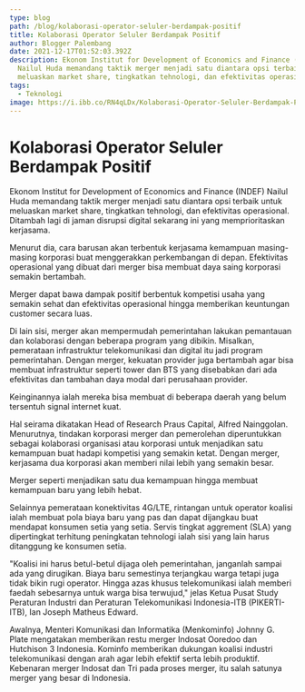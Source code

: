 ```yaml
---
type: blog
path: /blog/kolaborasi-operator-seluler-berdampak-positif
title: Kolaborasi Operator Seluler Berdampak Positif
author: Blogger Palembang
date: 2021-12-17T01:52:03.392Z
description: Ekonom Institut for Development of Economics and Finance (INDEF)
  Nailul Huda memandang taktik merger menjadi satu diantara opsi terbaik untuk
  meluaskan market share, tingkatkan tehnologi, dan efektivitas operasional
tags:
  - Teknologi
image: https://i.ibb.co/RN4qLDx/Kolaborasi-Operator-Seluler-Berdampak-Positif.png
---
```

# Kolaborasi Operator Seluler Berdampak Positif

Ekonom Institut for Development of Economics and Finance (INDEF) Nailul Huda memandang taktik merger menjadi satu diantara opsi terbaik untuk meluaskan market share, tingkatkan tehnologi, dan efektivitas operasional. Ditambah lagi di jaman disrupsi digital sekarang ini yang memprioritaskan kerjasama.

Menurut dia, cara barusan akan terbentuk kerjasama kemampuan masing-masing korporasi buat menggerakkan perkembangan di depan. Efektivitas operasional yang dibuat dari merger bisa membuat daya saing korporasi semakin bertambah.

Merger dapat bawa dampak positif berbentuk kompetisi usaha yang semakin sehat dan efektivitas operasional hingga memberikan keuntungan customer secara luas.

Di lain sisi, merger akan mempermudah pemerintahan lakukan pemantauan dan kolaborasi dengan beberapa program yang dibikin. Misalkan, pemerataan infrastruktur telekomunikasi dan digital itu jadi program pemerintahan. Dengan merger, kekuatan provider juga bertambah agar bisa membuat infrastruktur seperti tower dan BTS yang disebabkan dari ada efektivitas dan tambahan daya modal dari perusahaan provider.

Keinginannya ialah mereka bisa membuat di beberapa daerah yang belum tersentuh signal internet kuat.

Hal seirama dikatakan Head of Research Praus Capital, Alfred Nainggolan. Menurutnya, tindakan korporasi merger dan pemerolehan diperuntukkan sebagai kolaborasi organisasi atau korporasi untuk menjadikan satu kemampuan buat hadapi kompetisi yang semakin ketat. Dengan merger, kerjasama dua korporasi akan memberi nilai lebih yang semakin besar.

Merger seperti menjadikan satu dua kemampuan hingga membuat kemampuan baru yang lebih hebat.

Selainnya pemerataan konektivitas 4G/LTE, rintangan untuk operator koalisi ialah membuat pola biaya baru yang pas dan dapat dijangkau buat mendapat konsumen setia yang setia. Servis tingkat aggrement (SLA) yang dipertingkat terhitung peningkatan tehnologi ialah sisi yang lain harus ditanggung ke konsumen setia.

"Koalisi ini harus betul-betul dijaga oleh pemerintahan, janganlah sampai ada yang dirugikan. Biaya baru semestinya terjangkau warga tetapi juga tidak bikin rugi operator. Hingga azas khusus telekomunikasi ialah memberi faedah sebesarnya untuk warga bisa terwujud," jelas Ketua Pusat Study Peraturan Industri dan Peraturan Telekomunikasi Indonesia-ITB (PIKERTI-ITB), Ian Joseph Matheus Edward.

Awalnya, Menteri Komunikasi dan Informatika (Menkominfo) Johnny G. Plate mengatakan memberikan restu merger Indosat Ooredoo dan Hutchison 3 Indonesia. Kominfo memberikan dukungan koalisi industri telekomunikasi dengan arah agar lebih efektif serta lebih produktif. Kebenaran merger Indosat dan Tri pada proses merger, itu salah satunya merger yang besar di Indonesia.